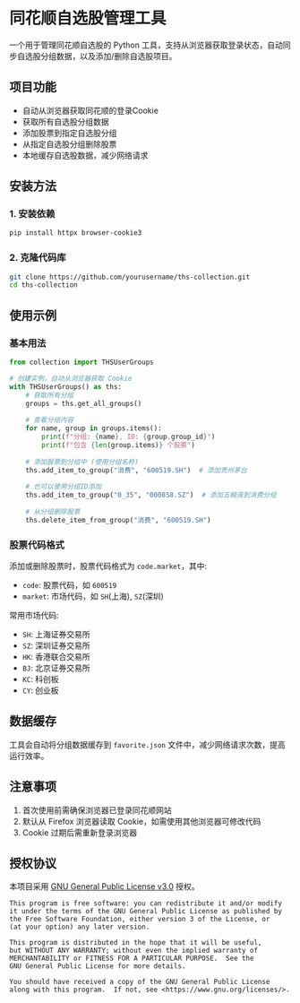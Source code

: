 # 同花顺自选股管理工具

一个用于管理同花顺自选股的 Python 工具，支持从浏览器获取登录状态，自动同步自选股分组数据，以及添加/删除自选股项目。

## 项目功能

- 自动从浏览器获取同花顺的登录Cookie
- 获取所有自选股分组数据
- 添加股票到指定自选股分组
- 从指定自选股分组删除股票
- 本地缓存自选股数据，减少网络请求

## 安装方法

### 1. 安装依赖

```bash
pip install httpx browser-cookie3
```

### 2. 克隆代码库

```bash
git clone https://github.com/yourusername/ths-collection.git
cd ths-collection
```

## 使用示例

### 基本用法

```python
from collection import THSUserGroups

# 创建实例，自动从浏览器获取 Cookie
with THSUserGroups() as ths:
    # 获取所有分组
    groups = ths.get_all_groups()
    
    # 查看分组内容
    for name, group in groups.items():
        print(f"分组: {name}, ID: {group.group_id}")
        print(f"包含 {len(group.items)} 个股票")
    
    # 添加股票到分组中 (使用分组名称)
    ths.add_item_to_group("消费", "600519.SH")  # 添加贵州茅台
    
    # 也可以使用分组ID添加
    ths.add_item_to_group("0_35", "000858.SZ")  # 添加五粮液到消费分组
    
    # 从分组删除股票
    ths.delete_item_from_group("消费", "600519.SH")
```

### 股票代码格式

添加或删除股票时，股票代码格式为 `code.market`，其中:

- `code`: 股票代码，如 `600519`
- `market`: 市场代码，如 `SH`(上海), `SZ`(深圳)

常用市场代码:
- `SH`: 上海证券交易所
- `SZ`: 深圳证券交易所
- `HK`: 香港联合交易所
- `BJ`: 北京证券交易所
- `KC`: 科创板
- `CY`: 创业板

## 数据缓存

工具会自动将分组数据缓存到 `favorite.json` 文件中，减少网络请求次数，提高运行效率。

## 注意事项

1. 首次使用前需确保浏览器已登录同花顺网站
2. 默认从 Firefox 浏览器读取 Cookie，如需使用其他浏览器可修改代码
3. Cookie 过期后需重新登录浏览器

## 授权协议

本项目采用 [GNU General Public License v3.0](https://www.gnu.org/licenses/gpl-3.0.en.html) 授权。

```
This program is free software: you can redistribute it and/or modify
it under the terms of the GNU General Public License as published by
the Free Software Foundation, either version 3 of the License, or
(at your option) any later version.

This program is distributed in the hope that it will be useful,
but WITHOUT ANY WARRANTY; without even the implied warranty of
MERCHANTABILITY or FITNESS FOR A PARTICULAR PURPOSE.  See the
GNU General Public License for more details.

You should have received a copy of the GNU General Public License
along with this program.  If not, see <https://www.gnu.org/licenses/>.
```

